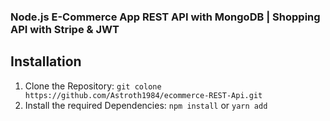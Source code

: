 ### Node.js E-Commerce App REST API with MongoDB | Shopping API with Stripe & JWT

## Installation 

1. Clone the Repository: `git colone https://github.com/Astroth1984/ecommerce-REST-Api.git`
2. Install the required Dependencies: `npm install` or `yarn add`
